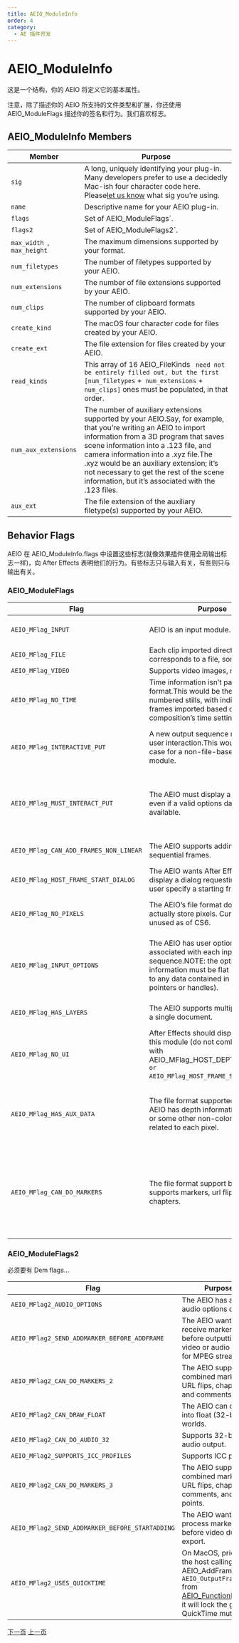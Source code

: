 ```yaml
---
title: AEIO_ModuleInfo
order: 4
category:
  - AE 插件开发
---
```


# AEIO_ModuleInfo

这是一个结构，你的 AEIO 将定义它的基本属性。

注意，除了描述你的 AEIO 所支持的文件类型和扩展，你还使用 AEIO_ModuleFlags 描述你的签名和行为。我们喜欢标志。

## AEIO_ModuleInfo Members

| **Member**                 | **Purpose**                                                                                                                                                                                                                                                                                                                                                                            |
| -------------------------- | -------------------------------------------------------------------------------------------------------------------------------------------------------------------------------------------------------------------------------------------------------------------------------------------------------------------------------------------------------------------------------------- |
| `sig`                      | A long, uniquely identifying your plug-in. Many developers prefer to use a decidedly Mac-ish four character code here. Please[let us know](mailto:zlam%40adobe.com) what sig you’re using.                                                                                                                                                                                             |
| `name`                     | Descriptive name for your AEIO plug-in.                                                                                                                                                                                                                                                                                                                                                |
| `flags`                    | Set of AEIO_ModuleFlags`.                                                                                                                                                                                                                                                                                                                                                              |
| `flags2`                   | Set of AEIO_ModuleFlags2`.                                                                                                                                                                                                                                                                                                                                                             |
| `max_width `, `max_height` | The maximum dimensions supported by your format.                                                                                                                                                                                                                                                                                                                                       |
| `num_filetypes`            | The number of filetypes supported by your AEIO.                                                                                                                                                                                                                                                                                                                                        |
| `num_extensions`           | The number of file extensions supported by your AEIO.                                                                                                                                                                                                                                                                                                                                  |
| `num_clips`                | The number of clipboard formats supported by your AEIO.                                                                                                                                                                                                                                                                                                                                |
| `create_kind`              | The macOS four character code for files created by your AEIO.                                                                                                                                                                                                                                                                                                                          |
| `create_ext`               | The file extension for files created by your AEIO.                                                                                                                                                                                                                                                                                                                                     |
| `read_kinds`               | This array of 16 AEIO_FileKinds ` need not be entirely filled out, but the first [num_filetypes` +` num_extensions` +` num_clips]` ones must be populated, in that order.                                                                                                                                                                                                              |
| `num_aux_extensions`       | The number of auxiliary extensions supported by your AEIO.Say, for example, that you’re writing an AEIO to import information from a 3D program that saves scene information into a .123 file, and camera information into a .xyz file.The .xyz would be an auxiliary extension; it’s not necessary to get the rest of the scene information, but it’s associated with the .123 files. |
| `aux_ext`                  | The file extension of the auxiliary filetype(s) supported by your AEIO.                                                                                                                                                                                                                                                                                                                |

## Behavior Flags

AEIO 在 AEIO_ModuleInfo.flags 中设置这些标志(就像效果插件使用全局输出标志一样)，向 After Effects 表明他们的行为。有些标志只与输入有关，有些则只与输出有关。

### AEIO_ModuleFlags

| **Flag**                                | **Purpose**                                                                                                                                                                     | **I or O?** |     |                                   |                                                                                                                                                           |         |     |                       |                                                                                |     |
| --------------------------------------- | ------------------------------------------------------------------------------------------------------------------------------------------------------------------------------- | ----------- | --- | --------------------------------- | --------------------------------------------------------------------------------------------------------------------------------------------------------- | ------- | --- | --------------------- | ------------------------------------------------------------------------------ | --- |
| `AEIO_MFlag_INPUT `                     | AEIO is an input module.                                                                                                                                                        | Input!      |     | AEIO_MFlag_OUTPUT`                | AEIO is an output module (one plug-in can be both).                                                                                                       | Output! |     |                       |                                                                                |     |
| `AEIO_MFlag_FILE `                      | Each clip imported directly corresponds to a file, somewhere.                                                                                                                   | Both        |     | AEIO_MFlag_STILL`                 | Supports still images, not video.                                                                                                                         | Output  |     |                       |                                                                                |     |
| `AEIO_MFlag_VIDEO `                     | Supports video images, not stills.                                                                                                                                              | Output      |     | AEIO_MFlag_AUDIO`                 | Supports audio.                                                                                                                                           | Output  |     |                       |                                                                                |     |
| `AEIO_MFlag_NO_TIME `                   | Time information isn’t part of the file format.This would be the case with numbered stills, with individual frames imported based on the composition’s time settings.           | Input       |     | AEIO_MFlag_INTERACTIVE_GET`       | A new input sequence necessitates user interaction.This would be the case for a non-file-based input module.                                              | Input   |     |                       |                                                                                |     |
| `AEIO_MFlag_INTERACTIVE_PUT `           | A new output sequence necessitates user interaction.This would be the case for a non-file-based output module.                                                                  | Output      |     | AEIO_MFlag_CANT_CLIP`             | The AEIO’s drawing functions cannot accept dimensions smaller than the requested dimensions.                                                              | Input   |     |                       |                                                                                |     |
| `AEIO_MFlag_MUST_INTERACT_PUT `         | The AEIO must display a dialog box, even if a valid options data handle is available.                                                                                           | Output      |     | AEIO_MFlag_CANT_SOUND_INTERLEAVE` | The AEIO requires that all video data be processed, then sound data (instead of interleaving the processing the video and audio).                         | Output  |     |                       |                                                                                |     |
| `AEIO_MFlag_CAN_ADD_FRAMES_NON_LINEAR ` | The AEIO supports adding non-sequential frames.                                                                                                                                 | Output      |     | AEIO_MFlag_HOST_DEPTH_DIALOG`     | The AEIO wants After Effects to display a bit-depth selection dialog.                                                                                     | Input   |     |                       |                                                                                |     |
| `AEIO_MFlag_HOST_FRAME_START_DIALOG `   | The AEIO wants After Effects to display a dialog requesting that the user specify a starting frame.                                                                             | Input       |     | AEIO_MFlag_NO_OPTIONS`            | The AEIO does not accept output options.                                                                                                                  | Output  |     |                       |                                                                                |     |
| `AEIO_MFlag_NO_PIXELS `                 | The AEIO’s file format doesn’t actually store pixels. Currently unused as of CS6.                                                                                               | (unused)    |     | AEIO_MFlag_SEQUENCE_OPTIONS_OK`   | The AEIO will adopt the sequence options of its parent if a folder is selected.                                                                           | Input   |     |                       |                                                                                |     |
| `AEIO_MFlag_INPUT_OPTIONS `             | The AEIO has user options associated with each input sequence.NOTE: the options information must be flat (not referring to any data contained in external pointers or handles). | Input       |     | AEIO_MFlag_HSF_AWARE`             | The AEIO will provide horizontal scaling factor (pixel aspect ratio) information for each new sequence.This prevents After Effects from guessing.         | Input   |     |                       |                                                                                |     |
| `AEIO_MFlag_HAS_LAYERS `                | The AEIO supports multiple layers in a single document.                                                                                                                         | Input       |     | AEIO_MFlag_SCRAP`                 | The AEIO has a clipboard parsing component.                                                                                                               | Input   |     |                       |                                                                                |     |
| `AEIO_MFlag_NO_UI `                     | After Effects should display no UI for this module (do not combine this flag with AEIO_MFlag_HOST_DEPTH_DIALOG `or AEIO_MFlag_HOST_FRAME_START_DIALOG`)                         | Input       |     | AEIO_MFlag_SEQ_OPTIONS_DLG`       | The AEIO has sequence options accessible from the More Options button in the Interpret Footage dialog.                                                    | Input   |     |                       |                                                                                |     |
| `AEIO_MFlag_HAS_AUX_DATA `              | The file format supported by the AEIO has depth information, normals, or some other non-color information related to each pixel.                                                | Input       |     | AEIO_MFlag_HAS_META_DATA`         | The file format supported by the AEIO supports user-definable metadata.If this flag is set, the embed pop-up in the output module dialog will be enabled. | Output  |     |                       |                                                                                |     |
| `AEIO_MFlag_CAN_DO_MARKERS `            | The file format support by the AEIO supports markers, url flips, and/or chapters.                                                                                               | Output      |     | AEIO_MFlag_CAN_DRAW_DEEP`         | The AEIO can draw into 16bpc (“deep”)PF_EffectWorlds `.                                                                                                   | Input   |     | AEIO_MFlag_RESERVED4` | Special super-secret flag. Doesn’t do anything…or does it?(_No, it doesn’t._ ) | ??? |

### AEIO_ModuleFlags2

必须要有 Dem flags...

| **Flag**                                        | **Purpose**                                                                                                                                                                                                                                                                          | **I or O?** |
| ----------------------------------------------- | ------------------------------------------------------------------------------------------------------------------------------------------------------------------------------------------------------------------------------------------------------------------------------------ | ----------- |
| `AEIO_MFlag2_AUDIO_OPTIONS`                     | The AEIO has an audio options dialog.                                                                                                                                                                                                                                                | Output      |
| `AEIO_MFlag2_SEND_ADDMARKER_BEFORE_ADDFRAME`    | The AEIO wants to receive marker data before outputting video or audio (useful for MPEG streams).                                                                                                                                                                                    | Output      |
| `AEIO_MFlag2_CAN_DO_MARKERS_2`                  | The AEIO supports combined markers; URL flips, chapters, and comments.                                                                                                                                                                                                               | Output      |
| `AEIO_MFlag2_CAN_DRAW_FLOAT`                    | The AEIO can draw into float (32-bpc) worlds.                                                                                                                                                                                                                                        | Input       |
| `AEIO_MFlag2_CAN_DO_AUDIO_32`                   | Supports 32-bit audio output.                                                                                                                                                                                                                                                        | Output      |
| `AEIO_MFlag2_SUPPORTS_ICC_PROFILES`             | Supports ICC profiles.                                                                                                                                                                                                                                                               | Both        |
| `AEIO_MFlag2_CAN_DO_MARKERS_3`                  | The AEIO supports combined markers; URL flips, chapters, comments, and cue points.                                                                                                                                                                                                   | Output      |
| `AEIO_MFlag2_SEND_ADDMARKER_BEFORE_STARTADDING` | The AEIO wants to process markers before video during export.                                                                                                                                                                                                                        | Output      |
| `AEIO_MFlag2_USES_QUICKTIME`                    | On MacOS, prior to the host calling AEIO_AddFrame ` or AEIO_OutputFrame` from [AEIO_FunctionBlock4](../aeios/new-kids-on-the-function-block.html), it will lock the global QuickTime mutex. | Output      |

[下一页](https://ae-plugins.docsforadobe.dev/aeios/new-kids-on-the-function-block.html "New Kids On The Function Block") [ 上一页](https://ae-plugins.docsforadobe.dev/aeios/calling-sequence.html "Calling Sequence")
